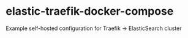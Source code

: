 # elastic-traefik-docker-compose
Example self-hosted configuration for Traefik -> ElasticSearch cluster
